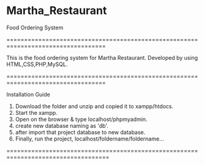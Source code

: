# Martha_Restaurant
Food Ordering System

==================================================================================

This is the food ordering system for Martha Restaurant. Developed by using HTML,CSS,PHP,MySQL. 

==================================================================================

Installation Guide

01. Download the folder and unzip and copied it to xampp/htdocs.
02. Start the xampp. 
03. Open on the browser & type localhost/phpmyadmin.
04. create new database naming as 'db'.
05. after import that project database to new database.
06. Finally, run the project, localhost/foldername/foldername...

===================================================================================

